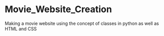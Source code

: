 # Movie_Website_Creation
Making a movie website using the concept of classes in python as well as HTML and CSS
